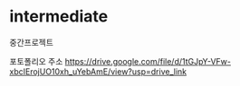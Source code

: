 # intermediate
중간프로젝트

포토폴리오 주소
https://drive.google.com/file/d/1tGJpY-VFw-xbcIErojUO10xh_uYebAmE/view?usp=drive_link
